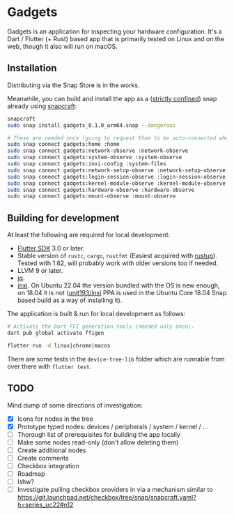 # Gadgets

Gadgets is an application for inspecting your hardware configuration. It's a Dart / Flutter (+ Rust) based app that is primarily tested on Linux and on the web, though it also will run on macOS.

## Installation

Distributing via the Snap Store is in the works.

Meanwhile, you can build and install the app as a ([strictly confined](https://snapcraft.io/docs/snap-confinement)) snap already using [snapcraft](https://snapcraft.io/snapcraft):

```bash
snapcraft
sudo snap install gadgets_0.1.0_arm64.snap --dangerous

# These are needed once (going to request them to be auto-connected when this goes to Snap Store)
sudo snap connect gadgets:home :home
sudo snap connect gadgets:network-observe :network-observe
sudo snap connect gadgets:system-observe :system-observe
sudo snap connect gadgets:inxi-config :system-files
sudo snap connect gadgets:network-setup-observe :network-setup-observe
sudo snap connect gadgets:login-session-observe :login-session-observe
sudo snap connect gadgets:kernel-module-observe :kernel-module-observe
sudo snap connect gadgets:hardware-observe :hardware-observe
sudo snap connect gadgets:mount-observe :mount-observe
```

## Building for development

At least the following are required for local development:

- [Flutter SDK](https://docs.flutter.dev/get-started/install) 3.0 or later.
- Stable version of `rustc`, `cargo`, `rustfmt` (Easiest acquired with [rustup](https://rustup.rs/)). Tested with 1.62, will probably work with older versions too if needed.
- LLVM 9 or later.
- [jq](https://stedolan.github.io/jq/).
- [inxi](https://github.com/smxi/inxi). On Ubuntu 22.04 the version bundled with the OS is new enough, on 18.04 it is not ([unit193/inxi](https://launchpad.net/~unit193/+archive/ubuntu/inxi) PPA is used in the Ubuntu Core 18.04 Snap based build as a way of installing it).

The application is built & run for local development as follows:

```bash
# Activate the Dart FFI generation tools (needed only once).
dart pub global activate ffigen

flutter run -d linux|chrome|macos
```

There are some tests in the `device-tree-lib` folder which are runnable from over there with `flutter test`.

## TODO

Mind dump of some directions of investigation:

- [x] Icons for nodes in the tree
- [x] Prototype typed nodes: devices / peripherals / system / kernel / ...
- [ ] Thorough list of prerequisites for building the app locally
- [ ] Make some nodes read-only (don't allow deleting them)
- [ ] Create additional nodes
- [ ] Create comments
- [ ] Checkbox integration
- [ ] Roadmap
- [ ] lshw?
- [ ] Investigate pulling checkbox providers in via a mechanism similar to https://git.launchpad.net/checkbox/tree/snap/snapcraft.yaml?h=series_uc22#n12
